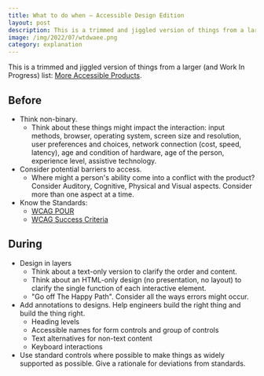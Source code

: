```yaml
---
title: What to do when – Accessible Design Edition
layout: post
description: This is a trimmed and jiggled version of things from a larger (and Work In Progress) list.
image: /img/2022/07/wtdwaee.png
category: explanation
---
```


This is a trimmed and jiggled version of things from a larger (and Work In Progress) list: [More Accessible Products](https://naga.co.za/more-accessible-products/).

## Before

- Think non-binary.
	- Think about these things might impact the interaction: input methods, browser, operating system, screen size and resolution, user preferences and choices, network connection (cost, speed, latency), age and condition of hardware, age of the person, experience level, assistive technology.
- Consider potential barriers to access.
	- Where might a person's ability come into a conflict with the product? Consider Auditory, Cognitive, Physical and Visual aspects. Consider more than one aspect at a time.
- Know the Standards:
    - [WCAG POUR](https://www.w3.org/WAI/standards-guidelines/wcag/glance/)
    - [WCAG Success Criteria](https://www.w3.org/WAI/WCAG21/quickref/?currentsidebar=%23col_overview&levels=aaa&technologies=smil%2Cpdf%2Cflash%2Csl)

## During

- Design in layers
	- Think about a text-only version to clarify the order and content.
	- Think about an HTML-only design (no presentation, no layout) to clarify the single function of each interactive element.
	- "Go off The Happy Path". Consider all the ways errors might occur.
- Add annotations to designs. Help engineers build the right thing and build the thing right.
	- Heading levels
	- Accessible names for form controls and group of controls
	- Text alternatives for non-text content
	- Keyboard interactions
- Use standard controls where possible to make things as widely supported as possible. Give a rationale for deviations from standards.